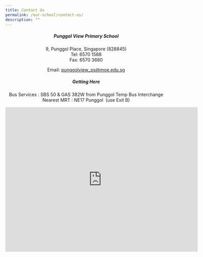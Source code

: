 ```yaml
---
title: Contact Us
permalink: /our-school/contact-us/
description: ""
---
```

<h5 style="text-align:center;">Punggol View Primary School</h5>

<p style="text-align:center;"> 9, Punggol Place, Singapore (828845) <br>Tel: 6570 1588 <br>Fax: 6570 3680</p>
<p style="text-align:center;"> Email:&nbsp;<a href="mailto:punggolview_ps@moe.edu.sg">punggolview_ps@moe.edu.sg</a></p>

<h5 style="text-align:center;">Getting Here</h5>

<p style="text-align:center;">Bus Services :&nbsp;SBS 50&nbsp;&amp;&nbsp;GAS 382W&nbsp;from Punggol Temp Bus Interchange <br>
Nearest MRT :&nbsp;NE17 Punggol &nbsp;(use Exit B)<p>

<p align="center"><iframe loading="lazy" allowfullscreen="" style="border:0;" height="450" width="600" src="https://www.google.com/maps/embed?pb=!1m14!1m8!1m3!1d15954.473326271167!2d103.905183!3d1.4052725!3m2!1i1024!2i768!4f13.1!3m3!1m2!1s0x0%3A0x96529c5623132e2a!2sPunggol%20View%20Primary%20School!5e0!3m2!1sen!2ssg!4v1657525817063!5m2!1sen!2ssg"></iframe></p>